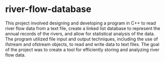 # river-flow-database

This project involved designing and developing a program in C++ to read river flow data from a text file, create a linked list database to represent the annual records of the rivers, and allow for statistical analysis of the data. The program utilized file input and output techniques, including the use of ifstream and ofstream objects, to read and write data to text files. The goal of the project was to create a tool for efficiently storing and analyzing river flow data.
